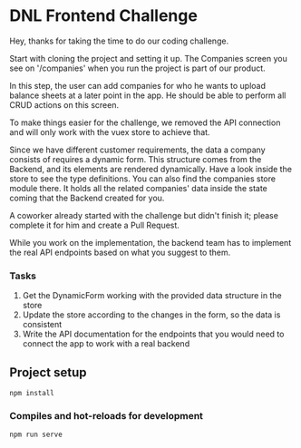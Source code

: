 # DNL Frontend Challenge

Hey, thanks for taking the time to do our coding challenge.

Start with cloning the project and setting it up.
The Companies screen you see on '/companies' when you run the project is part of our product.

In this step, the user can add companies for who he wants to upload balance sheets at a later point in the app.
He should be able to perform all CRUD actions on this screen.

To make things easier for the challenge, we removed the API connection and will only work with the vuex store to achieve that.

Since we have different customer requirements, the data a company consists of requires a dynamic form. This structure comes from the Backend, and its elements are rendered dynamically. Have a look inside the store to see the type definitions. You can also find the companies store module there. It holds all the related companies' data inside the state coming that the Backend created for you.

A coworker already started with the challenge but didn't finish it; please complete it for him and create a Pull Request.

While you work on the implementation, the backend team has to implement the real API endpoints based on what you suggest to them.


### Tasks

1. Get the DynamicForm working with the provided data structure in the store
2. Update the store according to the changes in the form, so the data is consistent
3. Write the API documentation for the endpoints that you would need to connect the app to work with a real backend

## Project setup

```
npm install
```

### Compiles and hot-reloads for development

```
npm run serve
```
